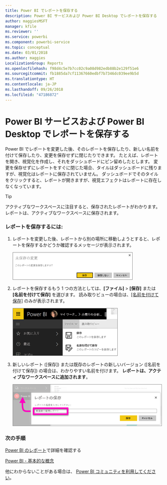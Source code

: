 ```yaml
---
title: Power BI でレポートを保存する
description: Power BI サービスおよび Power BI Desktop でレポートを保存する
author: maggiesMSFT
manager: kfile
ms.reviewer: ''
ms.service: powerbi
ms.component: powerbi-service
ms.topic: conceptual
ms.date: 03/01/2018
ms.author: maggies
LocalizationGroup: Reports
ms.openlocfilehash: f98d4c5e7b7cc02c9a08d982edb88b2e129f51e6
ms.sourcegitcommit: fb1885da7cf11367660edbf7b7346dc039ee9b5d
ms.translationtype: HT
ms.contentlocale: ja-JP
ms.lasthandoff: 09/26/2018
ms.locfileid: "47186872"
---
```

# <a name="save-a-report-in-power-bi-service-and-power-bi-desktop"></a>Power BI サービスおよび Power BI Desktop でレポートを保存する
Power BI でレポートを変更した後、そのレポートを保存したり、新しい名前を付けて保存したり、変更を保存せずに閉じたりできます。 たとえば、レポートを開き、視覚化を作成し、それをダッシュボードにピン留めしたとします。 変更を保存せずにレポートをすぐに閉じた場合、タイルはダッシュボードに残りますが、視覚化はレポートに保存されていません。 ダッシュボードでそのタイルをクリックすると、レポートが開きますが、視覚エフェクトはレポートに存在しなくなっています。

> [!TIP]
> アクティブなワークスペースに注目すると、保存されたレポートがわかります。 レポートは、アクティブなワークスペースに保存されます。
> 
> 

### <a name="to-save-a-report"></a>レポートを保存するには:
1. レポートを変更した後、レポートから別の場所に移動しようとすると、レポートを保存するかどうか確認するメッセージが表示されます。
   
   ![変更の保存](media/service-report-save/power-bi-unsaved.png)
2. レポートを保存するもう 1 つの方法としては、**[ファイル]** \> **[保存]** または **[名前を付けて保存]** を選びます。 読み取りビューの場合は、[[名前を付けて保存]](consumer/end-user-reading-view.md) のみが表示されます。 
   
   ![レポートの保存](media/service-report-save/power-bi-save-new.png)
3. 新しいレポート ([保存]) または既存のレポートの新しいバージョン ([名前を付けて保存]) の場合は、わかりやすい名前を付けます。  **レポートは、アクティブなワークスペースに追加されます**。
   
    ![レポート名の設定](media/service-report-save/power-bi-save-dialog.png)

### <a name="next-steps"></a>次の手順
[Power BI のレポート](consumer/end-user-reports.md)で詳細を確認する

[Power BI - 基本的な概念](consumer/end-user-basic-concepts.md)

他にわからないことがある場合は、 [Power BI コミュニティを利用してください](http://community.powerbi.com/)。


